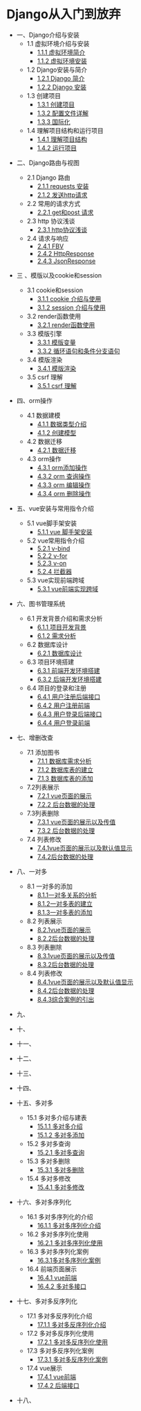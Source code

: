 # Django从入门到放弃

- 一、Django介绍与安装
  - 1.1 虚拟环境介绍与安装
    - [1.1.1 虚拟环境简介](./01/1.1.1.md)
    - [1.1.2 虚拟环境安装](./01/1.1.2.md)
  - 1.2 Django安装与简介
    - [1.2.1 Django 简介](./01/1.2.1.md)
    - [1.2.2 Django 安装](./01/1.2.2.md)
  - 1.3 创建项目
    - [1.3.1 创建项目](01/1.3.1.md)
    - [1.3.2 配置文件详解](./01/1.3.2.md)
    - [1.3.3 国际化](./01/1.3.3.md)
  - 1.4 理解项目结构和运行项目
    - [1.4.1 理解项目结构](./01/1.4.1.md)
    - [1.4.2 运行项目](./01/1.4.2.md)

* 二、Django路由与视图
  * 2.1 Django 路由
    * [2.1.1 requests 安装](./02/2.1.1.md)
    * [2.1.2 发送http请求](./02/2.1.2.md)
  * 2.2 常用的请求方式
    * [2.2.1 get和post 请求](./02/2.2.1.md)
  * 2.3 http 协议浅谈
    * [2.3.1 http协议浅谈](./02/2.3.1.md)
  * 2.4 请求与响应
    * [2.4.1 FBV](./02/2.4.1.md)
    * [2.4.2 HttpResponse](./02/2.4.2.md)
    * [2.4.3 JsonResponse](./02/2.4.3.md)
  
* 三 、模版以及cookie和session
  * 3.1 cookie和session
    * [3.1.1 cookie 介绍与使用](./03/3.1.1.md)
    * [3.1.2 session 介绍与使用](./03/3.1.2.md)
  * 3.2 render函数使用
    * [3.2.1 render函数使用](./03/3.2.1.md)
  * 3.3 模版引擎
    * [3.3.1 模版变量](./03/3.3.1.md)
    * [3.3.2 循环语句和条件分支语句](./03/3.3.2.md)
  * 3.4 模版渲染
    * [3.4.1 模版渲染](./03/3.4.1.md)
  * 3.5 csrf 理解
    * [3.5.1 csrf 理解](./03/3.5.1.md)
  
* 四、orm操作
  - 4.1 数据建模
    - [4.1.1 数据类型介绍](./04/4.1.1.md)
    - [4.1.2 创建模型](./04/4.1.2.md)
  - 4.2 数据迁移
    - [4.2.1 数据迁移](./04/4.2.1.md)
  - 4.3 orm操作
    - [4.3.1 orm添加操作](./04/4.3.1.md)
    - [4.3.2 orm 查询操作](./04/4.3.2.md)
    - [4.3.3 orm 编辑操作](./04/4.3.3.md)
    - [4.3.4 orm 删除操作](./04/4.3.4.md)
  
* 五、vue安装与常用指令介绍
  
  - 5.1 vue脚手架安装
    - [5.1.1 vue 脚手架安装](./05/5.1.1.md)
  
  * 5.2 vue常用指令介绍
    * [5.2.1 v-bind](./05/5.2.1.md)
    * [5.2.2 v-for](./05/5.2.2.md) 
    * [5.2.3 v-on](./05/5.2.3.md)
    * [5.2.4 拦截器](./05/5.2.4.md)
  * 5.3 vue实现前端跨域
    * [5.3.1 vue前端实现跨域](./05/5.3.1.md)
  
* 六、图书管理系统

  * 6.1 开发背景介绍和需求分析
    * [6.1.1 项目开发背景](./06/6.1.1.md)
    * [6.1.2 需求分析](./06/6.1.2.md)
  * 6.2 数据库设计
    * [6.2.1 数据库设计](./06/6.2.1.md)
  * 6.3 项目环境搭建
    * [6.3.1 前端开发环境搭建](./06/6.3.1.md)
    * [6.3.2 后端开发环境搭建](./06/6.3.2.md)
  * 6.4 项目的登录和注册
    * [6.4.1 用户注册后端接口](./06/6.4.1.md)
    * [6.4.2 用户注册前端](./06/6.4.2.md)
    * [6.4.3 用户登录后端接口](./06/6.4.3.md)
    * [6.4.4 用户登录前端](./06/6.4.4.md)

* 七、增删改查

  * 7.1 添加图书
    * [7.1.1 数据库需求分析](./07/7.1.1.md)
    * [7.1.2 数据库表的建立](./07/7.1.2.md)
    * [7.1.3 数据库表的添加](./07/7.1.3.md)
  * 7.2列表展示
    * [7.2.1 vue页面的展示](./07/7.2.1.md)
    * [7.2.2 后台数据的处理](./07/7.2.2.md)
  * 7.3列表删除
    * [7.3.1 vue页面的展示以及传值](./07/7.3.1.md)
    * [7.3.2 后台数据的处理](./07/7.3.2.md)
  * 7.4 列表修改
    * [7.4.1vue页面的展示以及默认值显示](./07/7.4.1.md)
    * [7.4.2后台数据的处理](./07/7.4.2.md)

* 八、一对多

  * 8.1 一对多的添加
    * [8.1.1一对多关系的分析](./08/8.1.1.md)
    * [8.1.2一对多表的建立](./08/8.1.2.md)
    * [8.1.3一对多表的添加](./08/8.1.3.md)
  * 8.2 列表展示
    * [8.2.1vue页面的展示](./08/8.2.1.md)
    * [8.2.2后台数据的处理](./08/8.2.2.md)
  * 8.3 列表删除
    * [8.3.1vue页面的展示以及传值](./08/8.3.1.md)
    * [8.3.2后台数据的处理](./08/8.3.2.md)
  * 8.4 列表修改
    * [8.4.1vue页面的展示以及默认值显示](./08/8.4.1.md)
    * [8.4.2后台数据的处理](./08/8.4.2.md)
    * [8.4.3综合案例的引出](./08/8.4.3.md)

* 九、

* 十、

* 十一、

* 十二、

* 十三、

* 十四、

* 十五、多对多

  * 15.1 多对多介绍与建表
    * [15.1.1 多对多介绍](./15/15.1.1.md)
    * [15.1.2 多对多添加](./15/15.1.2.md)
  * 15.2 多对多查询
    * [15.2.1 多对多查询](./15/15.2.1.md)
  * 15.3 多对多删除
    * [15.3.1 多对多删除](./15/15.3.1.md)
  * 15.4 多对多修改
    * [15.4.1 多对多修改](./15/15.4.1.md)

* 十六、多对多序列化

  * 16.1 多对多序列化的介绍
    * [16.1.1 多对多序列化介绍](./16/16.1.1.md)
  * 16.2 多对多序列化使用
    * [16.2.1 多对多序列化使用](./16/16.2.1.md)
  * 16.3 多对多序列化案例
    * [16.3.1多对多序列化案例](./16/16.3.1.md)
  * 16.4 前端页面展示
    * [16.4.1 vue前端](./16/16.4.1.md)
    * [16.4.2 多对多接口](./16/16.4.2.md)

* 十七、多对多反序列化

  * 17.1 多对多反序列化介绍
    * [17.1.1 多对多反序列化介绍](./17/17.1.1.md)
  * 17.2 多对多反序列化使用
    * [17.2.1 多对多反序列化使用](./17/17.2.1.md)
  * 17.3 多对多反序列化案例
    * [17.3.1 多对多反序列化案例](./17.3.1.md)
  * 17.4 vue展示
    * [17.4.1 vue前端](./17/17.4.1.md)
    * [17.4.2 后端接口](./17/17.4.1.md)

* 十八、